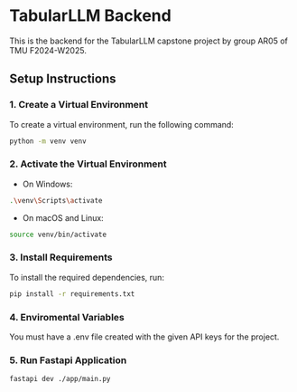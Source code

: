 # TabularLLM Backend

This is the backend for the TabularLLM capstone project by group AR05 of TMU F2024-W2025.

## Setup Instructions

### 1. Create a Virtual Environment

To create a virtual environment, run the following command:

```bash
python -m venv venv
```

### 2. Activate the Virtual Environment

- On Windows:

```bash
.\venv\Scripts\activate
```

- On macOS and Linux:

```bash
source venv/bin/activate
```

### 3. Install Requirements

To install the required dependencies, run:

```bash
pip install -r requirements.txt
```

### 4. Enviromental Variables

You must have a .env file created with the given API keys for the project.

### 5. Run Fastapi Application

```bash
fastapi dev ./app/main.py
```
